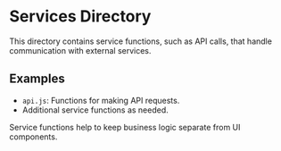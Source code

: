# Services Directory

This directory contains service functions, such as API calls, that handle communication with external services.

## Examples

- `api.js`: Functions for making API requests.
- Additional service functions as needed.

Service functions help to keep business logic separate from UI components.